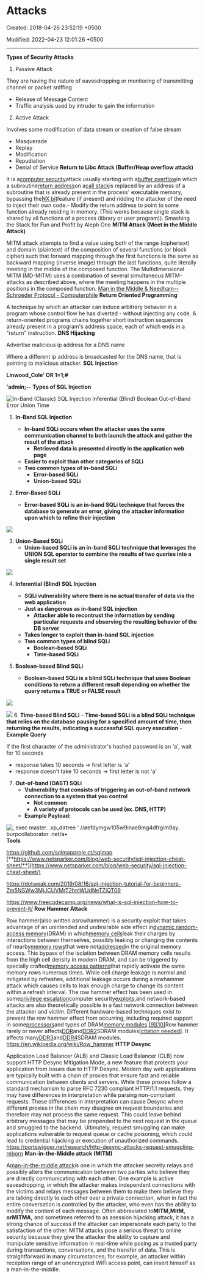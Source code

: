 # Attacks

Created: 2018-04-26 23:52:19 +0500

Modified: 2022-04-23 12:01:26 +0500

---

**Types of Security Attacks**

1.  Passive Attack

They are having the nature of eavesdropping or monitoring of transmitting channel or packet sniffing
-   Release of Message Content
-   Traffic analysis used by intruder to gain the information

2.  Active Attack

Involves some modification of data stream or creation of false stream
-   Masquerade
-   Replay
-   Modification
-   Repudiation
-   Denial of Service
**Return to Libc Attack (Buffer/Heap overflow attack)**

It is a[computer security](https://en.wikipedia.org/wiki/Computer_security)attack usually starting with a[buffer overflow](https://en.wikipedia.org/wiki/Buffer_overflow)in which a subroutine[return address](https://en.wikipedia.org/wiki/Return_statement)on a[call stack](https://en.wikipedia.org/wiki/Call_stack)is replaced by an address of a subroutine that is already present in the process' executable memory, bypassing the[NX bit](https://en.wikipedia.org/wiki/NX_bit)feature (if present) and ridding the attacker of the need to inject their own code.-   Modify the return address to point to some function already residing in memory. (This works because single stack is shared by all functions of a process (library or user program)).
Smashing the Stack for Fun and Profit by Aleph One
**MITM Attack (Meet in the Middle Attack)**

MITM attack attempts to find a value using both of the range (ciphertext) and domain (plaintext) of the composition of several functions (or block cipher) such that forward mapping through the first functions is the same as backward mapping (inverse image) through the last functions, quite literally meeting in the middle of the composed function.
The Multidimensional MITM (MD-MITM) uses a combination of several simultaneous MITM-attacks as described above, where the meeting happens in the multiple positions in the composed function.
[Man in the Middle & Needham--Schroeder Protocol - Computerphile](https://youtu.be/EtpdLBeIaus)
**Return Oriented Programming**

A technique by which an attacker can induce arbitrary behavior in a program whose control flow he has diverted - without injecting any code. A return-oriented programs chains together short instruction sequences already present in a program's address space, each of which ends in a "return" instruction.
**DNS Hijacking**

Advertise malicious ip address for a DNS name

Where a different ip address is broadcasted for the DNS name, that is pointing to malicious attacker.
**SQL Injection**

**Linwood_Cole' OR 1=1;#**

**'admin;--**
**Types of SQL Injection**

![In-Band (Classic) SQL Injection Inferential (Blind) Boolean Out-of-Band Error Union Time ](media/Attacks-image1.jpeg)
1.  **In-Band SQL Injection**
    -   **In-band SQLi occurs when the attacker uses the same communication channel to both launch the attack and gather the result of the attack**
        -   **Retrieved data is presented directly in the application web page**
    -   **Easier to exploit than other categories of SQLi**
    -   **Two common types of in-band SQLi**
        -   **Error-based SQLi**
        -   **Union-based SQLi**

2.  **Error-Based SQLi**
    -   **Error-based SQLi is an in-band SQLi technique that forces the database to generate an error, giving the attacker information upon which to refine their injection**

![](media/Attacks-image2.jpg)

3.  **Union-Based SQLi**
    -   **Union-based SQLi is an in-band SQLi technique that leverages the UNION SQL operator to combine the results of two queries into a single result set**

![](media/Attacks-image3.jpg)

4.  **Inferential (Blind) SQL Injection**
    -   **SQLi vulnerability where there is no actual transfer of data via the web application**
    -   **Just as dangerous as in-band SQL injection**
        -   **Attacker able to recontrust the information by sending particular requests and observing the resulting behavior of the DB server**
    -   **Takes longer to exploit than in-band SQL injection**
    -   **Two common types of blind SQLi**
        -   **Boolean-based SQLi**
        -   **Time-based SQLi**

5.  **Boolean-based Blind SQLi**
    -   **Boolean-based SQLi is a blind SQLi technique that uses Boolean conditions to return a different result depending on whether the query returns a TRUE or FALSE result**

![](media/Attacks-image4.jpeg)

![](media/Attacks-image5.jpeg)
6.  **Time-based Blind SQLi**
    -   **Time-based SQLi is a blind SQLi technique that relies on the database pausing for a specified amount of time, then returning the results, indicating a successful SQL query execution**
    -   **Example Query**

If the first character of the administrator's hashed password is an 'a', wait for 10 seconds
-   response takes 10 seconds -> first letter is 'a'
-   response doesn't take 10 seconds -> first letter is not 'a'

7.  **Out-of-band (OAST) SQLi**
    -   **Vulnerability that consists of triggering an out-of-band network connection to a system that you control**
        -   **Not common**
        -   **A variety of protocols can be used (ex. DNS, HTTP)**
    -   **Example Payload:**

![, exec master. .xp_dirtree ' //øefdymgw105w9inae8mg4dfrgim9ay. burpcollaborator .net/a• ](media/Attacks-image6.jpg)
**Tools**

[https://github.com/sqlmapproje ct/sqlmap](https://github.com/sqlmapproje%20ct/sqlmap)
[**https://www.netsparker.com/blog/web-security/sql-injection-cheat-sheet/**](https://www.netsparker.com/blog/web-security/sql-injection-cheat-sheet/)

<https://dotweak.com/2019/08/16/sql-injection-tutorial-for-beginners-Zm5NSWw3MjJCUVMrT2hmWUdNeTZiQT09>

<https://www.freecodecamp.org/news/what-is-sql-injection-how-to-prevent-it/>
**Row Hammer Attack**

Row hammer(also written asrowhammer) is a security exploit that takes advantage of an unintended and undesirable side effect in[dynamic random-access memory](https://en.wikipedia.org/wiki/Dynamic_random-access_memory)(DRAM) in which[memory cells](https://en.wikipedia.org/wiki/Memory_cell_(computing))leak their charges by interactions between themselves, possibly leaking or changing the contents of nearby[memory rows](https://en.wikipedia.org/wiki/Memory_row)that were not[addressed](https://en.wikipedia.org/wiki/Memory_address)in the original memory access. This bypass of the isolation between DRAM memory cells results from the high cell density in modern DRAM, and can be triggered by specially crafted[memory access patterns](https://en.wikipedia.org/wiki/Memory_access_pattern)that rapidly activate the same memory rows numerous times. While cell charge leakage is normal and mitigated by refreshes, additional leakage occurs during a rowhammer attack which causes cells to leak enough charge to change its content within a refresh interval.
The row hammer effect has been used in some[privilege escalation](https://en.wikipedia.org/wiki/Privilege_escalation)computer security[exploits](https://en.wikipedia.org/wiki/Exploit_(computer_security)),and network-based attacks are also theoretically possible in a fast network connection between the attacker and victim.
Different hardware-based techniques exist to prevent the row hammer effect from occurring, including required support in some[processors](https://en.wikipedia.org/wiki/Central_processing_unit)and types of DRAM[memory modules](https://en.wikipedia.org/wiki/Memory_module).[[9]](https://en.wikipedia.org/wiki/Row_hammer#cite_note-intel-d2s2e4-9)[[10]](https://en.wikipedia.org/wiki/Row_hammer#cite_note-memcon-net105-10)Row hammer rarely or never affects[DDR](https://en.wikipedia.org/wiki/DDR_SDRAM)and[DDR2](https://en.wikipedia.org/wiki/DDR2_SDRAM)SDRAM modules[[citation needed](https://en.wikipedia.org/wiki/Wikipedia:Citation_needed)]. It affects many[DDR3](https://en.wikipedia.org/wiki/DDR3_SDRAM)and[DDR4](https://en.wikipedia.org/wiki/DDR4_SDRAM)SDRAM modules.
<https://en.wikipedia.org/wiki/Row_hammer>
**HTTP Desync**

Application Load Balancer (ALB) and Classic Load Balancer (CLB) now support HTTP Desync Mitigation Mode, a new feature that protects your application from issues due to HTTP Desync. Modern day web applications are typically built with a chain of proxies that ensure fast and reliable communication between clients and servers. While these proxies follow a standard mechanism to parse RFC 7230 compliant HTTP/1.1 requests, they may have differences in interpretation while parsing non-compliant requests. These differences in interpretation can cause Desync where different proxies in the chain may disagree on request boundaries and therefore may not process the same request. This could leave behind arbitrary messages that may be prepended to the next request in the queue and smuggled to the backend. Ultimately, request smuggling can make applications vulnerable to request queue or cache poisoning, which could lead to credential hijacking or execution of unauthorized commands.
<https://portswigger.net/research/http-desync-attacks-request-smuggling-reborn>
**Man-in-the-Middle attack (MITM)**

A[man-in-the-middle attack](http://searchsecurity.techtarget.com/definition/man-in-the-middle-attack)is one in which the attacker secretly relays and possibly alters the communication between two parties who believe they are directly communicating with each other. One example is active eavesdropping, in which the attacker makes independent connections with the victims and relays messages between them to make them believe they are talking directly to each other over a private connection, when in fact the entire conversation is controlled by the attacker, who even has the ability to modify the content of each message. Often abbreviated to**MITM,MitM, orMITMA,** and sometimes referred to as asession hijacking attack, it has a strong chance of success if the attacker can impersonate each party to the satisfaction of the other. MITM attacks pose a serious threat to online security because they give the attacker the ability to capture and manipulate sensitive information in real-time while posing as a trusted party during transactions, conversations, and the transfer of data. This is straightforward in many circumstances; for example, an attacker within reception range of an unencrypted WiFi access point, can insert himself as a man-in-the-middle.
